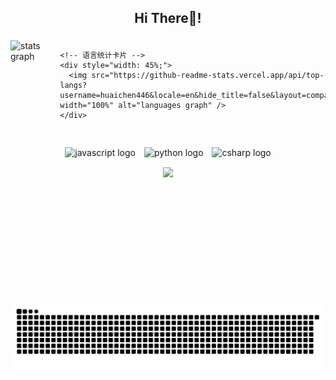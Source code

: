 <h2 align="center">Hi There👋! </h2>

###
<div style="max-width: 1200px; margin: 0 auto;">
  <!-- 上方两个统计卡片并排 -->
  <div style="display: flex; justify-content: center; gap: 20px; margin-bottom: 30px;">
    <!-- GitHub 统计卡片 -->
    <div style="width: 45%;">
      <img src="https://github-readme-stats.vercel.app/api?username=huaichen446&hide_title=false&hide_rank=false&show_icons=true&include_all_commits=true&count_private=true&disable_animations=false&theme=dracula&locale=en&hide_border=false" width="100%" alt="stats graph" />
    </div>
    
    <!-- 语言统计卡片 -->
    <div style="width: 45%;">
      <img src="https://github-readme-stats.vercel.app/api/top-langs?username=huaichen446&locale=en&hide_title=false&layout=compact&card_width=400&langs_count=5&theme=dracula&hide_border=false" width="100%" alt="languages graph" />
    </div>
  </div>

  <!-- 下方技能图标和动图居中显示 -->
  <div style="display: flex; flex-direction: column; align-items: center;">
    <div style="margin-bottom: 15px;">
      <img src="https://cdn.jsdelivr.net/gh/devicons/devicon/icons/javascript/javascript-original.svg" height="40" alt="javascript logo" style="margin: 0 5px;" />
      <img src="https://cdn.jsdelivr.net/gh/devicons/devicon/icons/python/python-original.svg" height="40" alt="python logo" style="margin: 0 5px;" />
      <img src="https://cdn.jsdelivr.net/gh/devicons/devicon/icons/csharp/csharp-original.svg" height="40" alt="csharp logo" style="margin: 0 5px;" />
    </div>
    <img height="200" src="https://i.imgflip.com/65efzo.gif" />
  </div>
</div>

<br clear="both">
<div align="center">
  <img src="https://raw.githubusercontent.com/huaichen446/huaichen446/output/snake.svg" alt="Snake animation">
</div>

###

<!---
huaichen446/huaichen446 is a ✨ special ✨ repository because its `README.md` (this file) appears on your GitHub profile.
You can click the Preview link to take a look at your changes.
--->
